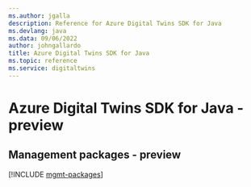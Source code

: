 ```yaml
---
ms.author: jgalla
description: Reference for Azure Digital Twins SDK for Java
ms.devlang: java
ms.data: 09/06/2022
author: johngallardo
title: Azure Digital Twins SDK for Java
ms.topic: reference
ms.service: digitaltwins
---
```

# Azure Digital Twins SDK for Java - preview

## Management packages - preview
[!INCLUDE [mgmt-packages](digital-twins-mgmt-index.md)]